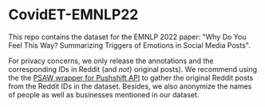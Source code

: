 # CovidET-EMNLP22
This repo contains the dataset for the EMNLP 2022 paper: "Why Do You Feel This Way? Summarizing Triggers of Emotions in Social Media Posts".

For privacy concerns, we only release the annotations and the corresponding IDs in Reddit (and *not*} original posts). We recommend using the the <a href="https://psaw.readthedocs.io/en/latest/">PSAW wrapper for Pushshift API</a> to gather the original Reddit posts from the Reddit IDs in the dataset. Besides, we also anonymize the names of people as well as businesses mentioned in our dataset.